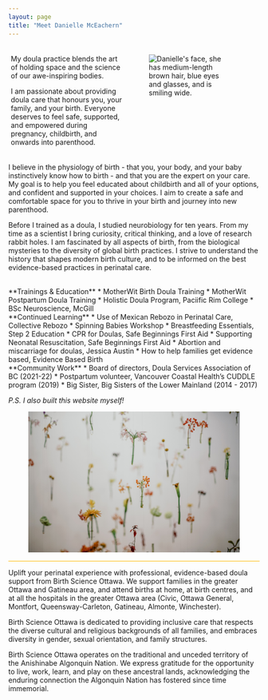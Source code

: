 ```yaml
---
layout: page
title: "Meet Danielle McEachern"
---
```

<style>

/* Create three equal columns that floats next to each other */
.column {
  float: left;
  width: 45%;
  padding: 5px;
}

/* Clear floats after the columns */
.row:after {
  content: "";
  display: table;
  clear: both;

.footer {
    max-width: 1080px;
}

.center {
        text-align: center;
      }

@media screen and (max-width: 600px) {
        .column {
          width: 100%;
        }
      }
  
</style>

<div class="row">
  <div class="column">

  <p>My doula practice blends the art of holding space and the science of our awe-inspiring bodies.</p>

  <p>I am passionate about providing doula care that honours you, your family, and your birth. Everyone deserves to feel safe, supported, and empowered during pregnancy, childbirth, and onwards into parenthood.</p>

  </div>

  <div class="column">
  <div class="center">
    <figure>
      <img src="assets/images/Face.svg" width="225" alt="Danielle's face, she has medium-length brown hair, blue eyes and glasses, and is smiling wide.">
    </figure>
  </div>
  </div>
</div>



<p>I believe in the physiology of birth - that you, your body, and your baby instinctively know how to birth - and that you are the expert on your care. My goal is to help you feel educated about childbirth and all of your options, and confident and supported in your choices. I aim to create a safe and comfortable space for you to thrive in your birth and journey into new parenthood.</p>

<p>Before I trained as a doula, I studied neurobiology for ten years. From my time as a scientist I bring curiosity, critical thinking, and a love of research rabbit holes. I am fascinated by all aspects of birth, from the biological mysteries to the diversity of global birth practices. I strive to understand the history that shapes modern birth culture, and to be informed on the best evidence-based practices in perinatal care.</p>

<br>
**Trainings & Education**
* MotherWit Birth Doula Training
* MotherWit Postpartum Doula Training
* Holistic Doula Program, Paciific Rim College
* BSc Neuroscience, McGill

<br>
**Continued Learning**
* Use of Mexican Rebozo in Perinatal Care, Collective Rebozo
* Spinning Babies Workshop
* Breastfeeding Essentials, Step 2 Education
* CPR for Doulas, Safe Beginnings First Aid
* Supporting Neonatal Resuscitation, Safe Beginnings First Aid
* Abortion and miscarriage for doulas, Jessica Austin
* How to help families get evidence based, Evidence Based Birth

<br>
**Community Work**
* Board of directors, Doula Services Association of BC (2021-22)
* Postpartum volunteer, Vancouver Coastal Health’s CUDDLE program (2019)
* Big Sister, Big Sisters of the Lower Mainland (2014 - 2017)

<p><i>P.S. I also built this website myself!</i></p>

<figure>
  <img src="assets/images/bady-abbas-uZoR8U2hyiw-unsplash.jpg" />
</figure>

<hr style="height:1px;border-width:0;color:#ffb901;background-color:#ffb901">

<footer>
<p>Uplift your perinatal experience with professional, evidence-based doula support from Birth Science Ottawa. We support families in the greater Ottawa and Gatineau area, and attend births at home, at birth centres, and at all the hospitals in the greater Ottawa area (Civic, Ottawa General, Montfort, Queensway-Carleton, Gatineau, Almonte, Winchester).</p>

<p>Birth Science Ottawa is dedicated to providing inclusive care that respects the diverse cultural and religious backgrounds of all families, and embraces diversity in gender, sexual orientation, and family structures.</p>

<p>Birth Science Ottawa operates on the traditional and unceded territory of the Anishinabe Algonquin Nation. We express gratitude for the opportunity to live, work, learn, and play on these ancestral lands, acknowledging the enduring connection the Algonquin Nation has fostered since time immemorial.</p>
</footer>
